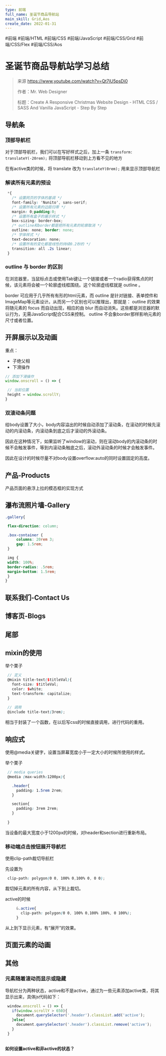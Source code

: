 ```yaml
---
type: 前端
full_name: 圣诞节商品导航站
main_skill: Grid,Aos
create_date: 2022-01-31
---
```


#前端 #前端/HTML #前端/CSS #前端/JavaScript #前端/CSS/Grid #前端/CSS/Flex #前端/CSS/Aos

# 圣诞节商品导航站学习总结

> 来源 https://www.youtube.com/watch?v=Qt7iU5psDi0
> 
> 作者：Mr. Web Designer
> 
> 标题：Create A Responsive Christmas Website Design - HTML CSS / SASS And Vanilla JavaScript - Step By Step

## 导航条

### 顶部导航栏

对于顶部导航栏，我们可以在写好样式之后，加上一条 `transform: translateY(-20rem);` 将顶部导航栏移动到上方看不见的地方

在有active类的时候，将 translate 改为 `translateY(0rem);` 用来显示顶部导航栏

### 解读所有元素的预设

```scss
 *{
   /* 设置网页的字体的基调 */
   font-family: 'Nunito', sans-serif;
   /* 设置所有元素的边距归零 */
   margin: 0;padding:0;
   /* 设置所有盒子的展示样式 */
   box-sizing: border-box;
   /* outline和border都是把所有元素的轮廓取消 */
   outline: none; border: none;
   /* 字体样式 */
   text-decoration: none;
   /* 设置所有的变化都是线性的持续0.2秒的 */
   transition: all .2s linear;
 }
```

### outline 与 border 的区别

在浏览器里，当鼠标点击或使用Tab键让一个链接或者一个radio获得焦点的时候，该元素将会被一个轮廓虚线框围绕。这个轮廓虚线框就是 outline 。

border 可应用于几乎所有有形的html元素，而 outline 是针对链接、表单控件和ImageMap等元素设计。从而另一个区别也可以推理出，那就是： outline 的效果将随元素的 focus 而自动出现，相应的由 blur 而自动消失。这些都是浏览器的默认行为，无需JavaScript配合CSS来控制。 outline 不会象border那样影响元素的尺寸或者位置。


## 开屏展示以及动画

重点：
- 子绝父相
- 下滑操作
```js
// 添加下滑操作
window.onscroll = () => {

 // 当前位置
 height = window.scrollY;
}
```

### 双滚动条问题

给body设置了大小，body内容溢出的时候自动添加了滚动条，在滚动的时候先滚动的内滚动条，内滚动条到底之后才滚动的外滚动条。

因此在这种情况下，如果监听了window的滚动，则在滚动body的内滚动条的时候不会触发事件，等到内滚动条触底之后，滚动外滚动条的时候才会触发事件。

因此在设计的时候尽量不对body设置overflow:auto的同时设置固定的高度。


## 产品-Products

产品页面的悬浮上拉的模态框的实现方式



## 瀑布流照片墙-Gallery


```css
.gallery{

 flex-direction: column;

 .box-container {
	 columns: 20rem 3;
	 gap: 1.5rem;
 }

 img {
 width: 100%;
 border-radius: .5rem;
 margin-bottom: 1.5rem;
 }
}
```



## 联系我们-Contact Us



## 博客页-Blogs



## 尾部



## mixin的使用

举个栗子

```scss
 // 定义
 @mixin title-text($titleVal){
   font-size: $titleVal;
   color: $white;
   text-transform: capitalize;
 }
 
 // 调用
 @include title-text(3rem);
```

相当于封装了一个函数，在以后写css的时候直接调用，进行代码的重用。



## 响应式

使用@media关键字，设置当屏幕宽度小于一定大小的时候所使用的样式。

举个栗子

```scss
 // media queries
 @media (max-width:1200px){

   .header{
     padding: 1.5rem 2rem;
   }

   section{
     padding: 3rem 2rem;
   }
 
 }
```

当设备的最大宽度小于1200px的时候，对header和section进行重新布局。

### 移动端点击按钮展开导航栏

使用clip-path裁切导航栏

先设置为

```scss
 clip-path: polygon(0 0, 100% 0,100% 0, 0 0);
```

裁切掉元素的所有内容，从下到上裁切。

active的时候

```scss
     &.active{
       clip-path: polygon(0 0, 100% 0,100% 100%, 0 100%);
     }
```

从上到下显示元素，有“展开”的效果。


## 页面元素的动画







## 其他

### 元素随着滚动而显示或隐藏

导航栏分为两种状态，active和不是active，通过为一些元素添加active类，将其显示出来，具体js代码如下：

```jsx
 window.onscroll = () => {
   if(window.scrollY > 650){
     document.querySelector('.header').classList.add('active');
   }else{
     document.querySelector('.header').classList.remove('active');
   }
 }
 
```

**如何设置active和非active的状态？**

